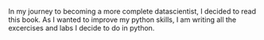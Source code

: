In my journey to becoming a more complete datascientist, I decided to read this book. As I wanted to improve my python skills, I am writing all the excercises and labs I decide to do in python.
